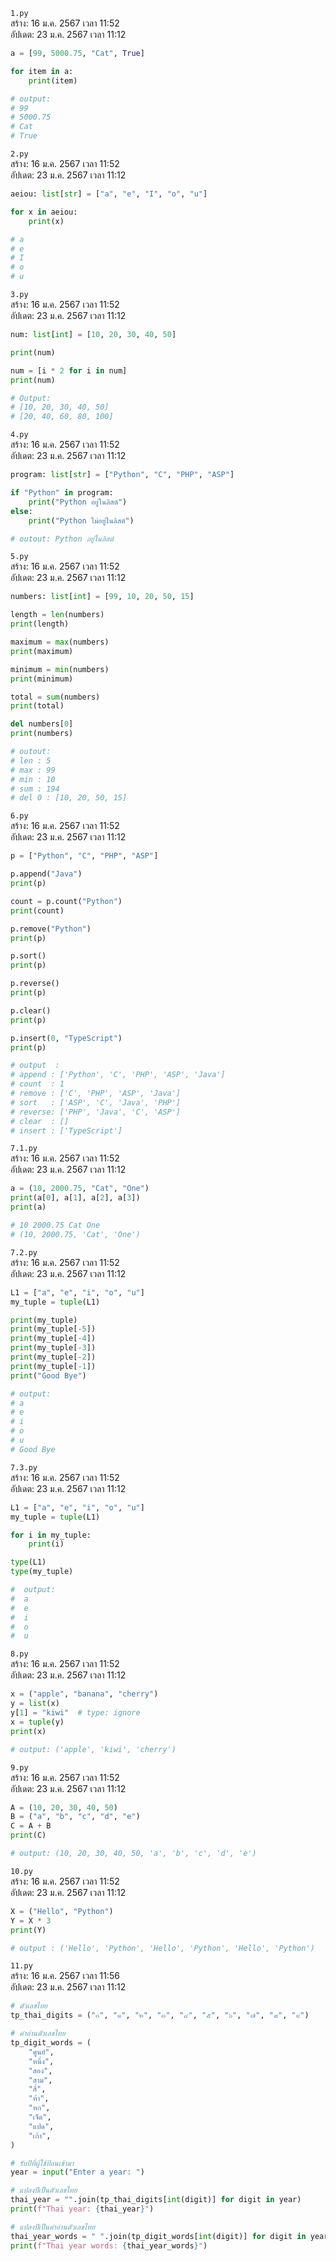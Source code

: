 `1.py`<br>
สร้าง: 16 ม.ค. 2567 เวลา 11:52<br>
อัปเดต: 23 ม.ค. 2567 เวลา 11:12<br>
```py
a = [99, 5000.75, "Cat", True]

for item in a:
    print(item)

# output:
# 99
# 5000.75
# Cat
# True

```
`2.py`<br>
สร้าง: 16 ม.ค. 2567 เวลา 11:52<br>
อัปเดต: 23 ม.ค. 2567 เวลา 11:12<br>
```py
aeiou: list[str] = ["a", "e", "I", "o", "u"]

for x in aeiou:
    print(x)

# a
# e
# I
# o
# u

```
`3.py`<br>
สร้าง: 16 ม.ค. 2567 เวลา 11:52<br>
อัปเดต: 23 ม.ค. 2567 เวลา 11:12<br>
```py
num: list[int] = [10, 20, 30, 40, 50]

print(num)

num = [i * 2 for i in num]
print(num)

# Output:
# [10, 20, 30, 40, 50]
# [20, 40, 60, 80, 100]

```
`4.py`<br>
สร้าง: 16 ม.ค. 2567 เวลา 11:52<br>
อัปเดต: 23 ม.ค. 2567 เวลา 11:12<br>
```py
program: list[str] = ["Python", "C", "PHP", "ASP"]

if "Python" in program:
    print("Python อยู่ในลิสต์")
else:
    print("Python ไม่อยู่ในลิสต์")

# outout: Python อยู่ในลิสต์

```
`5.py`<br>
สร้าง: 16 ม.ค. 2567 เวลา 11:52<br>
อัปเดต: 23 ม.ค. 2567 เวลา 11:12<br>
```py
numbers: list[int] = [99, 10, 20, 50, 15]

length = len(numbers)
print(length)

maximum = max(numbers)
print(maximum)

minimum = min(numbers)
print(minimum)

total = sum(numbers)
print(total)

del numbers[0]
print(numbers)

# outout:
# len : 5
# max : 99
# min : 10
# sum : 194
# del 0 : [10, 20, 50, 15]

```
`6.py`<br>
สร้าง: 16 ม.ค. 2567 เวลา 11:52<br>
อัปเดต: 23 ม.ค. 2567 เวลา 11:12<br>
```py
p = ["Python", "C", "PHP", "ASP"]

p.append("Java")
print(p)

count = p.count("Python")
print(count)

p.remove("Python")
print(p)

p.sort()
print(p)

p.reverse()
print(p)

p.clear()
print(p)

p.insert(0, "TypeScript")
print(p)

# output  :
# append : ['Python', 'C', 'PHP', 'ASP', 'Java']
# count  : 1
# remove : ['C', 'PHP', 'ASP', 'Java']
# sort   : ['ASP', 'C', 'Java', 'PHP']
# reverse: ['PHP', 'Java', 'C', 'ASP']
# clear  : []
# insert : ['TypeScript']

```
`7.1.py`<br>
สร้าง: 16 ม.ค. 2567 เวลา 11:52<br>
อัปเดต: 23 ม.ค. 2567 เวลา 11:12<br>
```py
a = (10, 2000.75, "Cat", "One")
print(a[0], a[1], a[2], a[3])
print(a)

# 10 2000.75 Cat One
# (10, 2000.75, 'Cat', 'One')

```
`7.2.py`<br>
สร้าง: 16 ม.ค. 2567 เวลา 11:52<br>
อัปเดต: 23 ม.ค. 2567 เวลา 11:12<br>
```py
L1 = ["a", "e", "i", "o", "u"]
my_tuple = tuple(L1)

print(my_tuple)
print(my_tuple[-5])
print(my_tuple[-4])
print(my_tuple[-3])
print(my_tuple[-2])
print(my_tuple[-1])
print("Good Bye")

# output:
# a
# e
# i
# o
# u
# Good Bye

```
`7.3.py`<br>
สร้าง: 16 ม.ค. 2567 เวลา 11:52<br>
อัปเดต: 23 ม.ค. 2567 เวลา 11:12<br>
```py
L1 = ["a", "e", "i", "o", "u"]
my_tuple = tuple(L1)

for i in my_tuple:
    print(i)

type(L1)
type(my_tuple)

#  output:
#  a
#  e
#  i
#  o
#  u

```
`8.py`<br>
สร้าง: 16 ม.ค. 2567 เวลา 11:52<br>
อัปเดต: 23 ม.ค. 2567 เวลา 11:12<br>
```py
x = ("apple", "banana", "cherry")
y = list(x)
y[1] = "kiwi"  # type: ignore
x = tuple(y)
print(x)

# output: ('apple', 'kiwi', 'cherry')

```
`9.py`<br>
สร้าง: 16 ม.ค. 2567 เวลา 11:52<br>
อัปเดต: 23 ม.ค. 2567 เวลา 11:12<br>
```py
A = (10, 20, 30, 40, 50)
B = ("a", "b", "c", "d", "e")
C = A + B
print(C)

# output: (10, 20, 30, 40, 50, 'a', 'b', 'c', 'd', 'e')

```
`10.py`<br>
สร้าง: 16 ม.ค. 2567 เวลา 11:52<br>
อัปเดต: 23 ม.ค. 2567 เวลา 11:12<br>
```py
X = ("Hello", "Python")
Y = X * 3
print(Y)

# output : ('Hello', 'Python', 'Hello', 'Python', 'Hello', 'Python')

```
`11.py`<br>
สร้าง: 16 ม.ค. 2567 เวลา 11:56<br>
อัปเดต: 23 ม.ค. 2567 เวลา 11:12<br>
```py
# ตัวเลขไทย
tp_thai_digits = ("๐", "๑", "๒", "๓", "๔", "๕", "๖", "๗", "๘", "๙")

# คำอ่านตัวเลขไทย
tp_digit_words = (
    "ศูนย์",
    "หนึ่ง",
    "สอง",
    "สาม",
    "สี่",
    "ห้า",
    "หก",
    "เจ็ด",
    "แปด",
    "เก้า",
)

# รับปีที่ผู้ใช้ป้อนเข้ามา
year = input("Enter a year: ")

# แปลงปีเป็นตัวเลขไทย
thai_year = "".join(tp_thai_digits[int(digit)] for digit in year)
print(f"Thai year: {thai_year}")

# แปลงปีเป็นคำอ่านตัวเลขไทย
thai_year_words = " ".join(tp_digit_words[int(digit)] for digit in year)
print(f"Thai year words: {thai_year_words}")

```
